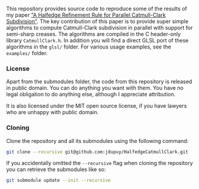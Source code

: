 
This repository provides source code to reproduce some of the results of my paper ["A Halfedge Refinement Rule for Parallel Catmull-Clark Subdivision"](https://onrendering.com/).
The key contribution of this paper is to provide super simple algorithms to compute 
Catmull-Clark subdivision in parallel with support for semi-sharp creases. The algorithms are compiled in the C header-only library `CatmullClark.h`. In addition you will find a direct GLSL port of these algorithms in the 
`glsl/` folder. For various usage examples, see the `examples/` folder.

### License

Apart from the submodules folder, the code from this repository is released in public domain. You can do anything you want with them. You have no legal obligation to do anything else, although I appreciate attribution.

It is also licensed under the MIT open source license, if you have lawyers who are unhappy with public domain.

### Cloning

Clone the repository and all its submodules using the following command:
```sh
git clone --recursive git@github.com:jdupuy/HalfedgeCatmullClark.git
```

If you accidentally omitted the `--recursive` flag when cloning the repository you can retrieve the submodules like so:
```sh
git submodule update --init --recursive
